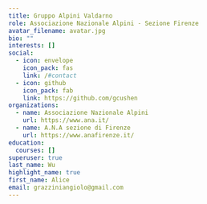 ```yaml
---
title: Gruppo Alpini Valdarno
role: Associazione Nazionale Alpini - Sezione Firenze
avatar_filename: avatar.jpg
bio: ""
interests: []
social:
  - icon: envelope
    icon_pack: fas
    link: /#contact
  - icon: github
    icon_pack: fab
    link: https://github.com/gcushen
organizations:
  - name: Associazione Nazionale Alpini
    url: https://www.ana.it/
  - name: A.N.A sezione di Firenze
    url: https://www.anafirenze.it/
education:
  courses: []
superuser: true
last_name: Wu
highlight_name: true
first_name: Alice
email: grazziniangiolo@gmail.com
---
```

